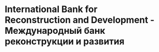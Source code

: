 # International Bank for Reconstruction and Development - Международный банк реконструкции и развития
